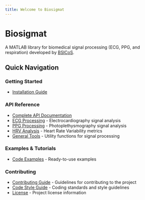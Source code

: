 ```yaml
---
title: Welcome to Biosigmat
---
```


# Biosigmat

A MATLAB library for biomedical signal processing (ECG, PPG, and respiration) developed by [BSICoS](https://bsicos.i3a.es/es/).

## Quick Navigation

### Getting Started
- [Installation Guide](installation.md)

### API Reference
- [Complete API Documentation](api/index.md)
- [ECG Processing](api/ecg/index.md) - Electrocardiography signal analysis
- [PPG Processing](api/ppg/index.md) - Photoplethysmography signal analysis
- [HRV Analysis](api/hrv/index.md) - Heart Rate Variability metrics
- [General Tools](api/tools/index.md) - Utility functions for signal processing

### Examples & Tutorials
- [Code Examples](examples/index.md) - Ready-to-use examples

### Contributing
- [Contributing Guide](CONTRIBUTING.md) - Guidelines for contributing to the project
- [Code Style Guide](code-style-guide.md) - Coding standards and style guidelines
- [License](LICENSE.md) - Project license information